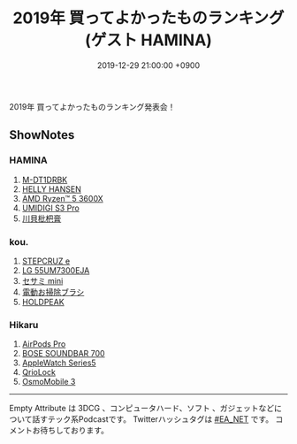 ﻿---
actor_ids:
  - kou
  - hikaru
  - HAMINA
audio_file_path: /audio/20.mp3
audio_file_size: 26.2MB
date: 2019-12-29 21:00:00 +0900
description: HAMINAさんをゲストに迎え、2019年買ってよかったものランキングを発表しました。
duration: "57:15"
layout: article
title: 20. 2019年 買ってよかったものランキング (ゲスト HAMINA)
---

2019年 買ってよかったものランキング発表会！

## ShowNotes

### HAMINA
1. [M-DT1DRBK](https://www.elecom.co.jp/products/M-DT1DRBK.html)
2. [HELLY HANSEN](https://www.goldwin.co.jp/hellyhansen/ec/pro/disp/3/HH11990)
3. [AMD Ryzen™ 5 3600X](https://www.amd.com/ja/products/cpu/amd-ryzen-5-3600x)
4. [UMIDIGI S3 Pro](https://www.umidigi.com/page-umidigi_s3pro_overview.html)
5. [川貝枇杷膏](https://www.amazon.co.jp/dp/B072Z5VKJN)

### kou.
1. [STEPCRUZ e](https://cyclemarket.jp/product/detail/862)
2. [LG 55UM7300EJA](https://www.amazon.co.jp/gp/product/B07RPQRBLN/ref=ppx_yo_dt_b_asin_title_o07_s00?ie=UTF8&psc=1)
3. [セサミ mini](https://www.amazon.co.jp/dp/B07QP7DQ4N/)
4. [電動お掃除ブラシ](https://www.amazon.co.jp/gp/product/B07V2139DY/)
5. [HOLDPEAK](https://www.amazon.co.jp/gp/product/B071GKN29R/)

### Hikaru
1. [AirPods Pro](https://www.apple.com/jp/airpods-pro/)
2. [BOSE SOUNDBAR 700](https://www.bose.co.jp/ja_jp/products/speakers/home_theater/bose-soundbar-700-package.html)
3. [AppleWatch Series5](https://www.apple.com/jp/apple-watch-series-5/)
4. [QrioLock](https://qrio.me/smartlock/)
5. [OsmoMobile 3](https://www.dji.com/jp/osmo-mobile-3)

---

Empty Attribute は 3DCG 、コンピュータハード、ソフト 、ガジェットなどについて話すテック系Podcastです。
Twitterハッシュタグは [#EA_NET](https://twitter.com/intent/tweet?hashtags=EA_Net) です。
コメントお待ちしております。